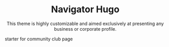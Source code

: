 <h1 align=center>Navigator Hugo</h1>
<p align=center>This theme is highly customizable and aimed exclusively at presenting any business or corporate profile.</p>


starter for community club page